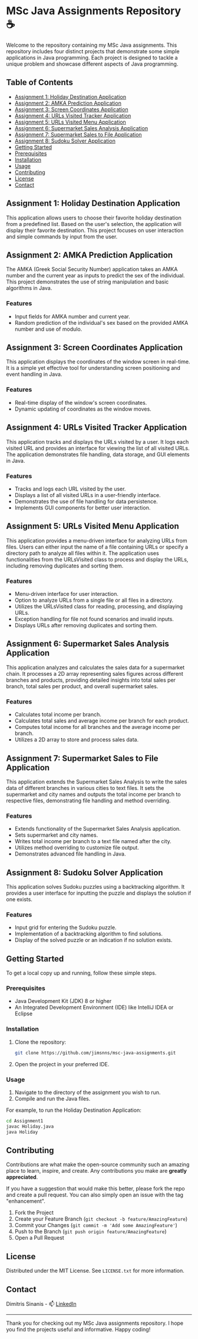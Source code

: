 # MSc Java Assignments Repository ☕

Welcome to the repository containing my MSc Java assignments. This repository includes four distinct projects that demonstrate some simple applications in Java programming. Each project is designed to tackle a unique problem and showcase different aspects of Java programming.

## Table of Contents

- [Assignment 1: Holiday Destination Application](#assignment-1-holiday-destination-application)
- [Assignment 2: AMKA Prediction Application](#assignment-2-amka-prediction-application)
- [Assignment 3: Screen Coordinates Application](#assignment-3-screen-coordinates-application)
- [Assignment 4: URLs Visited Tracker Application](#assignment-4-urls-visited-tracker-application)
- [Assignment 5: URLs Visited Menu Application](#assignment-5-urls-visited-menu-application)
- [Assignment 6: Supermarket Sales Analysis Application](#assignment-6-supermarket-sales-analysis-application)
- [Assignment 7: Supermarket Sales to File Application](#assignment-7-supermarket-sales-to-file-application)
- [Assignment 8: Sudoku Solver Application](#assignment-4-sudoku-solver-application)
- [Getting Started](#getting-started)
- [Prerequisites](#prerequisites)
- [Installation](#installation)
- [Usage](#usage)
- [Contributing](#contributing)
- [License](#license)
- [Contact](#contact)

## Assignment 1: Holiday Destination Application

This application allows users to choose their favorite holiday destination from a predefined list. Based on the user's selection, the application will display their favorite destination. This project focuses on user interaction and simple commands by input from the user.

## Assignment 2: AMKA Prediction Application

The AMKA (Greek Social Security Number) application takes an AMKA number and the current year as inputs to predict the sex of the individual. This project demonstrates the use of string manipulation and basic algorithms in Java.

### Features

- Input fields for AMKA number and current year.
- Random prediction of the individual's sex based on the provided AMKA number and use of modulo.

## Assignment 3: Screen Coordinates Application

This application displays the coordinates of the window screen in real-time. It is a simple yet effective tool for understanding screen positioning and event handling in Java.

### Features

- Real-time display of the window's screen coordinates.
- Dynamic updating of coordinates as the window moves.

## Assignment 4: URLs Visited Tracker Application

This application tracks and displays the URLs visited by a user. It logs each visited URL and provides an interface for viewing the list of all visited URLs. The application demonstrates file handling, data storage, and GUI elements in Java.

### Features

- Tracks and logs each URL visited by the user.
- Displays a list of all visited URLs in a user-friendly interface.
- Demonstrates the use of file handling for data persistence.
- Implements GUI components for better user interaction.

## Assignment 5: URLs Visited Menu Application

This application provides a menu-driven interface for analyzing URLs from files. Users can either input the name of a file containing URLs or specify a directory path to analyze all files within it. The application uses functionalities from the URLsVisited class to process and display the URLs, including removing duplicates and sorting them.

### Features

- Menu-driven interface for user interaction.
- Option to analyze URLs from a single file or all files in a directory.
- Utilizes the URLsVisited class for reading, processing, and displaying URLs.
- Exception handling for file not found scenarios and invalid inputs.
- Displays URLs after removing duplicates and sorting them.

## Assignment 6: Supermarket Sales Analysis Application

This application analyzes and calculates the sales data for a supermarket chain. It processes a 2D array representing sales figures across different branches and products, providing detailed insights into total sales per branch, total sales per product, and overall supermarket sales.

### Features

- Calculates total income per branch.
- Calculates total sales and average income per branch for each product.
- Computes total income for all branches and the average income per branch.
- Utilizes a 2D array to store and process sales data.

## Assignment 7: Supermarket Sales to File Application

This application extends the Supermarket Sales Analysis to write the sales data of different branches in various cities to text files. It sets the supermarket and city names and outputs the total income per branch to respective files, demonstrating file handling and method overriding.

### Features

- Extends functionality of the Supermarket Sales Analysis application.
- Sets supermarket and city names.
- Writes total income per branch to a text file named after the city.
- Utilizes method overriding to customize file output.
- Demonstrates advanced file handling in Java.

## Assignment 8: Sudoku Solver Application

This application solves Sudoku puzzles using a backtracking algorithm. It provides a user interface for inputting the puzzle and displays the solution if one exists.

### Features

- Input grid for entering the Sudoku puzzle.
- Implementation of a backtracking algorithm to find solutions.
- Display of the solved puzzle or an indication if no solution exists.

## Getting Started

To get a local copy up and running, follow these simple steps.

### Prerequisites

- Java Development Kit (JDK) 8 or higher
- An Integrated Development Environment (IDE) like IntelliJ IDEA or Eclipse

### Installation

1. Clone the repository:
   ```sh
   git clone https://github.com/jimsnns/msc-java-assignments.git
   ```
2. Open the project in your preferred IDE.

### Usage

1. Navigate to the directory of the assignment you wish to run.
2. Compile and run the Java files.

For example, to run the Holiday Destination Application:
```sh
cd Assignment1
javac Holiday.java
java Holiday
```

## Contributing

Contributions are what make the open-source community such an amazing place to learn, inspire, and create. Any contributions you make are **greatly appreciated**.

If you have a suggestion that would make this better, please fork the repo and create a pull request. You can also simply open an issue with the tag "enhancement".

1. Fork the Project
2. Create your Feature Branch (`git checkout -b feature/AmazingFeature`)
3. Commit your Changes (`git commit -m 'Add some AmazingFeature'`)
4. Push to the Branch (`git push origin feature/AmazingFeature`)
5. Open a Pull Request

## License

Distributed under the MIT License. See `LICENSE.txt` for more information.

## Contact

Dimitris Sinanis - 📫 [LinkedIn](https://www.linkedin.com/in/dimitris-sinanis-5a58aa153/)

---

Thank you for checking out my MSc Java assignments repository. I hope you find the projects useful and informative. Happy coding!
